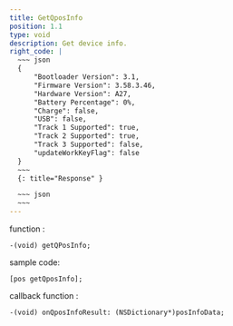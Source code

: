 ```yaml
---
title: GetQposInfo
position: 1.1
type: void
description: Get device info.
right_code: |
  ~~~ json
  {
      "Bootloader Version": 3.1,
      "Firmware Version": 3.58.3.46,
      "Hardware Version": A27,
      "Battery Percentage": 0%,
      "Charge": false,
      "USB": false,
      "Track 1 Supported": true,
      "Track 2 Supported": true,
      "Track 3 Supported": false,
      "updateWorkKeyFlag": false
  }
  ~~~
  {: title="Response" }

  ~~~ json
  ~~~
---
```

function :
```objc
-(void) getQPosInfo;
```
sample code:
```objc
[pos getQposInfo];
```
callback function :
```objc
-(void) onQposInfoResult: (NSDictionary*)posInfoData;
```



